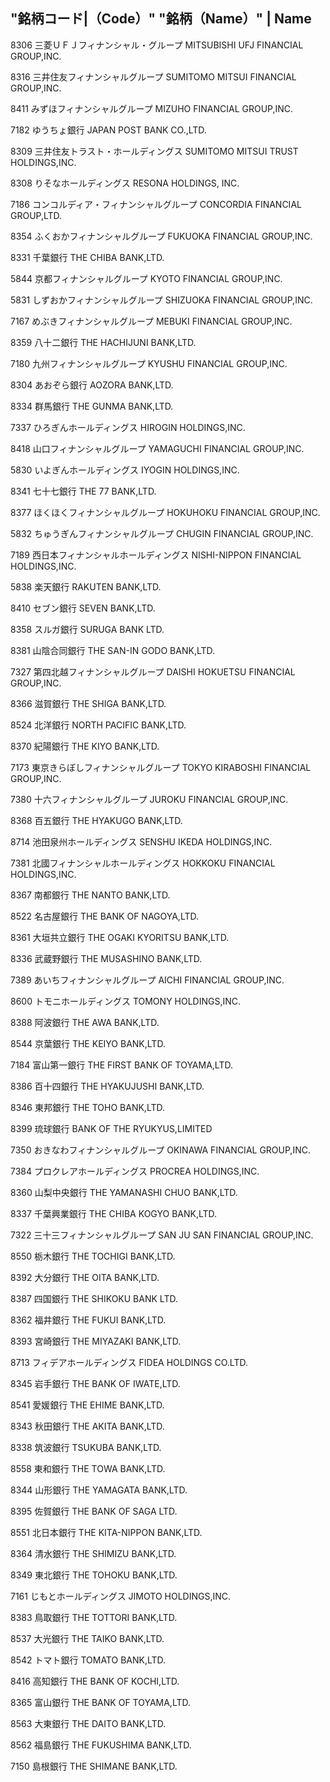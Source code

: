 "銘柄コード|（Code）"	"銘柄（Name）"	| Name
--
8306	三菱ＵＦＪフィナンシャル・グループ	MITSUBISHI UFJ FINANCIAL GROUP,INC.

8316	三井住友フィナンシャルグループ	SUMITOMO MITSUI FINANCIAL GROUP,INC.

8411	みずほフィナンシャルグループ	MIZUHO FINANCIAL GROUP,INC.

7182	ゆうちょ銀行	JAPAN POST BANK CO.,LTD.

8309	三井住友トラスト・ホールディングス	SUMITOMO MITSUI TRUST HOLDINGS,INC.

8308	りそなホールディングス	RESONA HOLDINGS, INC.

7186	コンコルディア・フィナンシャルグループ	CONCORDIA FINANCIAL GROUP,LTD.

8354	ふくおかフィナンシャルグループ	FUKUOKA FINANCIAL GROUP,INC.

8331	千葉銀行	THE CHIBA BANK,LTD.

5844	京都フィナンシャルグループ	KYOTO FINANCIAL GROUP,INC.

5831	しずおかフィナンシャルグループ	SHIZUOKA FINANCIAL GROUP,INC.

7167	めぶきフィナンシャルグループ	MEBUKI FINANCIAL GROUP,INC.

8359	八十二銀行	THE HACHIJUNI BANK,LTD.

7180	九州フィナンシャルグループ	KYUSHU FINANCIAL GROUP,INC.

8304	あおぞら銀行	AOZORA BANK,LTD.

8334	群馬銀行	THE GUNMA BANK,LTD.

7337	ひろぎんホールディングス	HIROGIN HOLDINGS,INC.

8418	山口フィナンシャルグループ	YAMAGUCHI FINANCIAL GROUP,INC.

5830	いよぎんホールディングス	IYOGIN HOLDINGS,INC.

8341	七十七銀行	THE 77 BANK,LTD.

8377	ほくほくフィナンシャルグループ	HOKUHOKU FINANCIAL GROUP,INC.

5832	ちゅうぎんフィナンシャルグループ	CHUGIN FINANCIAL GROUP,INC.

7189	西日本フィナンシャルホールディングス	NISHI-NIPPON FINANCIAL HOLDINGS,INC.

5838	楽天銀行	RAKUTEN BANK,LTD.

8410	セブン銀行	SEVEN BANK,LTD.

8358	スルガ銀行	SURUGA BANK LTD.

8381	山陰合同銀行	THE SAN-IN GODO BANK,LTD.

7327	第四北越フィナンシャルグループ	DAISHI HOKUETSU FINANCIAL GROUP,INC.

8366	滋賀銀行	THE SHIGA BANK,LTD.

8524	北洋銀行	NORTH PACIFIC BANK,LTD.

8370	紀陽銀行	THE KIYO BANK,LTD.

7173	東京きらぼしフィナンシャルグループ	TOKYO KIRABOSHI FINANCIAL GROUP,INC.

7380	十六フィナンシャルグループ	JUROKU FINANCIAL GROUP,INC.

8368	百五銀行	THE HYAKUGO BANK,LTD.

8714	池田泉州ホールディングス	SENSHU IKEDA HOLDINGS,INC.

7381	北國フィナンシャルホールディングス	HOKKOKU FINANCIAL HOLDINGS,INC.

8367	南都銀行	THE NANTO BANK,LTD.

8522	名古屋銀行	THE BANK OF NAGOYA,LTD.

8361	大垣共立銀行	THE OGAKI KYORITSU BANK,LTD.

8336	武蔵野銀行	THE MUSASHINO BANK,LTD.

7389	あいちフィナンシャルグループ	AICHI FINANCIAL GROUP,INC.

8600	トモニホールディングス	TOMONY HOLDINGS,INC.

8388	阿波銀行	THE AWA BANK,LTD.

8544	京葉銀行	THE KEIYO BANK,LTD.

7184	富山第一銀行	THE FIRST BANK OF TOYAMA,LTD.

8386	百十四銀行	THE HYAKUJUSHI BANK,LTD.

8346	東邦銀行	THE TOHO BANK,LTD.

8399	琉球銀行	BANK OF THE RYUKYUS,LIMITED

7350	おきなわフィナンシャルグループ	OKINAWA FINANCIAL GROUP,INC.

7384	プロクレアホールディングス	PROCREA HOLDINGS,INC.

8360	山梨中央銀行	THE YAMANASHI CHUO BANK,LTD.

8337	千葉興業銀行	THE CHIBA KOGYO BANK,LTD.

7322	三十三フィナンシャルグループ	SAN JU SAN FINANCIAL GROUP,INC.

8550	栃木銀行	THE TOCHIGI BANK,LTD.

8392	大分銀行	THE OITA BANK,LTD.

8387	四国銀行	THE SHIKOKU BANK LTD.

8362	福井銀行	THE FUKUI BANK,LTD.

8393	宮崎銀行	THE MIYAZAKI BANK,LTD.

8713	フィデアホールディングス	FIDEA HOLDINGS CO.LTD.

8345	岩手銀行	THE BANK OF IWATE,LTD.

8541	愛媛銀行	THE EHIME BANK,LTD.

8343	秋田銀行	THE AKITA BANK,LTD.

8338	筑波銀行	TSUKUBA BANK,LTD.

8558	東和銀行	THE TOWA BANK,LTD.

8344	山形銀行	THE YAMAGATA BANK,LTD.

8395	佐賀銀行	THE BANK OF SAGA LTD.

8551	北日本銀行	THE KITA-NIPPON BANK,LTD.

8364	清水銀行	THE SHIMIZU BANK,LTD.

8349	東北銀行	THE TOHOKU BANK,LTD.

7161	じもとホールディングス	JIMOTO HOLDINGS,INC.

8383	鳥取銀行	THE TOTTORI BANK,LTD.

8537	大光銀行	THE TAIKO BANK,LTD.

8542	トマト銀行	TOMATO BANK,LTD.

8416	高知銀行	THE BANK OF KOCHI,LTD.

8365	富山銀行	THE BANK OF TOYAMA,LTD.

8563	大東銀行	THE DAITO BANK,LTD.

8562	福島銀行	THE FUKUSHIMA BANK,LTD.

7150	島根銀行	THE SHIMANE BANK,LTD.

